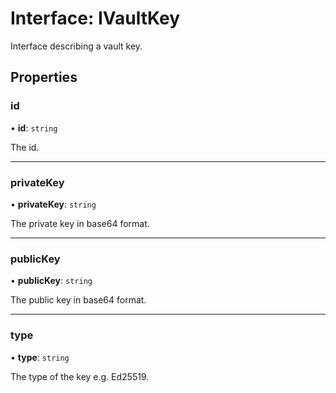 # Interface: IVaultKey

Interface describing a vault key.

## Properties

### id

• **id**: `string`

The id.

___

### privateKey

• **privateKey**: `string`

The private key in base64 format.

___

### publicKey

• **publicKey**: `string`

The public key in base64 format.

___

### type

• **type**: `string`

The type of the key e.g. Ed25519.
